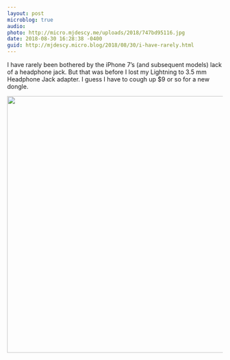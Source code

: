 ```yaml
---
layout: post
microblog: true
audio: 
photo: http://micro.mjdescy.me/uploads/2018/747bd95116.jpg
date: 2018-08-30 16:28:38 -0400
guid: http://mjdescy.micro.blog/2018/08/30/i-have-rarely.html
---
```

I have rarely been bothered by the iPhone 7’s (and subsequent models) lack of a headphone jack. But that was before I lost my Lightning to 3.5 mm Headphone Jack adapter. I guess I have to cough up $9 or so for a new dongle.

<img src="http://micro.mjdescy.me/uploads/2018/747bd95116.jpg" width="600" height="600" />
